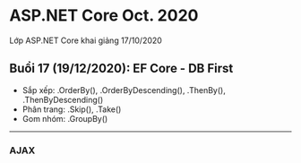 # ASP.NET Core Oct. 2020
Lớp ASP.NET Core khai giảng 17/10/2020


## Buổi 17 (19/12/2020): EF Core - DB First
* Sắp xếp: .OrderBy(), .OrderByDescending(), .ThenBy(), .ThenByDescending()
* Phân trang: .Skip(), .Take()
* Gom nhóm: .GroupBy()

--------------
### AJAX